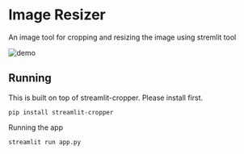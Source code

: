 # Image Resizer

An image tool for cropping and resizing the image using stremlit tool

![demo](./demo.gif)

## Running
This is built on top of streamlit-cropper. Please install first.
```shell script
pip install streamlit-cropper
```

Running the app
```shell script
streamlit run app.py
```
